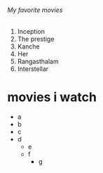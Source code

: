 ###### My favorite movies
1. Inception
2. The prestige
3. Kanche
4. Her
5. Rangasthalam
6. Interstellar
# movies i watch
- a
- b
- c
- d
  - e
  - f
    - g
      
